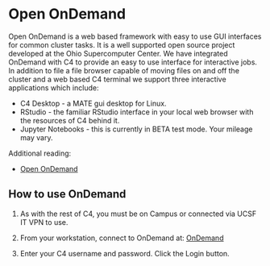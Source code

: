 # Open OnDemand

Open OnDemand is a web based framework with easy to use GUI interfaces for common cluster tasks. It is a well supported open source project developed at the Ohio Supercomputer Center. We have integrated OnDemand with C4 to provide an easy to use interface for interactive jobs. In addition to file a file browser capable of moving files on and off the cluster and a web based C4 terminal we support three interactive applications which include:

- C4 Desktop - a MATE gui desktop for Linux.
- RStudio - the familiar RStudio interface in your local web browser with the resources of C4 behind it.
- Jupyter Notebooks - this is currently in BETA test mode. Your mileage may vary.

Additional reading:

- <a href="https://openondemand.org/">Open OnDemand</a>

## How to use OnDemand

1. As with the rest of C4, you must be on Campus or connected via UCSF IT VPN to use.

2. From your workstation, connect to OnDemand at: <a href="https://c4-ondemand1.ucsf.edu">OnDemand</a>

3. Enter your C4 username and password. Click the Login button.
